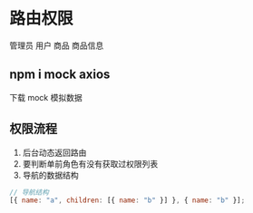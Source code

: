 # 路由权限

管理员 用户
商品 商品信息

## npm i mock axios

下载 mock 模拟数据

## 权限流程

1. 后台动态返回路由
2. 要判断单前角色有没有获取过权限列表
3. 导航的数据结构

```js
// 导航结构
[{ name: "a", children: [{ name: "b" }] }, { name: "b" }];
```
